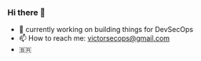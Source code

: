 ### Hi there 👋

- 🔭 currently working on building things for DevSecOps
- 📫 How to reach me: victorsecops@gmail.com
- <span>&#x1f1e7;&#x1f1f7;</span>
